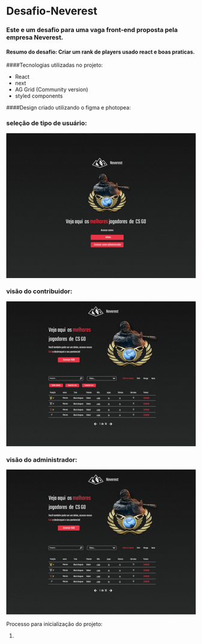 # Desafio-Neverest

### Este e um desafio para uma vaga front-end proposta pela empresa Neverest.

#### Resumo do desafio: Criar um rank de players usado react e boas praticas.

####Tecnologias utilizadas no projeto:

* React
* next
* AG Grid (Community version)
* styled components

####Design criado utilizando o figma e photopea: 
### seleção de tipo de usuário:
![alt usuário](https://raw.githubusercontent.com/MarcosPauloJS/Desafio-Neverest/main/desafio%20nerverest%20design%203.png)

### visão do contribuidor:
![alt contribuidor](https://raw.githubusercontent.com/MarcosPauloJS/Desafio-Neverest/main/desafio%20nerverest%20design%202.png)

### visão do administrador:
![alt administrador](https://raw.githubusercontent.com/MarcosPauloJS/Desafio-Neverest/main/desafio%20nerverest%20design%201.png)

Processo para inicialização do projeto:

1.
